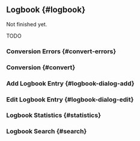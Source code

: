 ## Logbook {#logbook}
 
Not finished yet.

TODO

### Conversion Errors {#convert-errors}

### Conversion {#convert}

### Add Logbook Entry {#logbook-dialog-add}

### Edit Logbook Entry {#logbook-dialog-edit}

### Logbook Statistics {#statistics}

### Logbook Search {#search}
